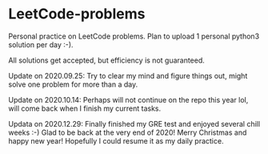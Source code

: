 # LeetCode-problems
Personal practice on LeetCode problems. Plan to upload 1 personal python3 solution per day :-).

All solutions get accepted, but efficiency is not guaranteed.

Update on 2020.09.25:
Try to clear my mind and figure things out, might solve one problem for more than a day.

Update on 2020.10.14:
Perhaps will not continue on the repo this year lol, will come back when I finish my current tasks.

Updata on 2020.12.29:
Finally finished my GRE test and enjoyed several chill weeks :-) Glad to be back at the very end of 2020! Merry Christmas and happy new year! Hopefully I could resume it as my daily practice.
